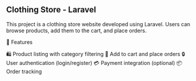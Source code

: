 ## Clothing Store - Laravel

This project is a clothing store website developed using Laravel. Users can browse products, add them to the cart, and place orders.

🚀 Features  

🛍️ Product listing with category filtering
🛒 Add to cart and place orders
🔒 User authentication (login/register)
💳 Payment integration (optional)
📦 Order tracking
